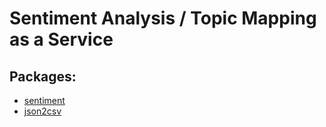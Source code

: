 # Sentiment Analysis / Topic Mapping as a Service

## Packages:
- [sentiment](https://github.com/thisandagain/sentiment)
- [json2csv](https://github.com/bsusensjackson/json2csv)
